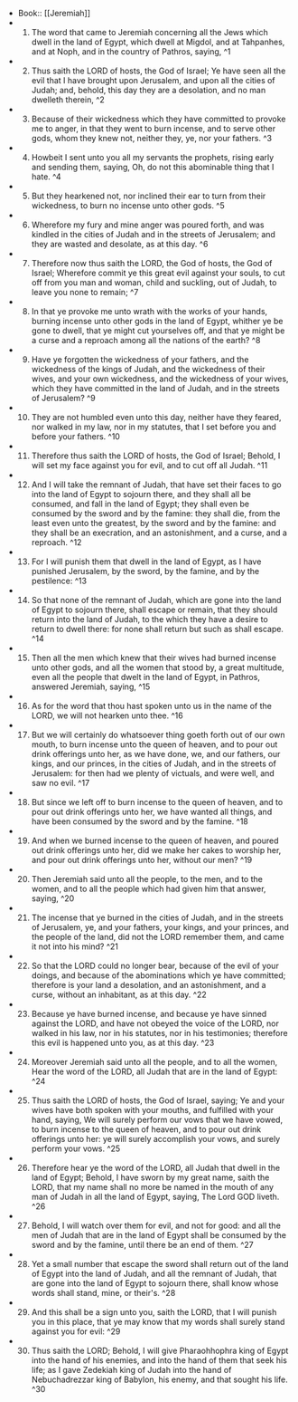 - Book:: [[Jeremiah]]
- 1. The word that came to Jeremiah concerning all the Jews which dwell in the land of Egypt, which dwell at Migdol, and at Tahpanhes, and at Noph, and in the country of Pathros, saying, ^1
- 2. Thus saith the LORD of hosts, the God of Israel; Ye have seen all the evil that I have brought upon Jerusalem, and upon all the cities of Judah; and, behold, this day they are a desolation, and no man dwelleth therein, ^2
- 3. Because of their wickedness which they have committed to provoke me to anger, in that they went to burn incense, and to serve other gods, whom they knew not, neither they, ye, nor your fathers. ^3
- 4. Howbeit I sent unto you all my servants the prophets, rising early and sending them, saying, Oh, do not this abominable thing that I hate. ^4
- 5. But they hearkened not, nor inclined their ear to turn from their wickedness, to burn no incense unto other gods. ^5
- 6. Wherefore my fury and mine anger was poured forth, and was kindled in the cities of Judah and in the streets of Jerusalem; and they are wasted and desolate, as at this day. ^6
- 7. Therefore now thus saith the LORD, the God of hosts, the God of Israel; Wherefore commit ye this great evil against your souls, to cut off from you man and woman, child and suckling, out of Judah, to leave you none to remain; ^7
- 8. In that ye provoke me unto wrath with the works of your hands, burning incense unto other gods in the land of Egypt, whither ye be gone to dwell, that ye might cut yourselves off, and that ye might be a curse and a reproach among all the nations of the earth? ^8
- 9. Have ye forgotten the wickedness of your fathers, and the wickedness of the kings of Judah, and the wickedness of their wives, and your own wickedness, and the wickedness of your wives, which they have committed in the land of Judah, and in the streets of Jerusalem? ^9
- 10. They are not humbled even unto this day, neither have they feared, nor walked in my law, nor in my statutes, that I set before you and before your fathers. ^10
- 11. Therefore thus saith the LORD of hosts, the God of Israel; Behold, I will set my face against you for evil, and to cut off all Judah. ^11
- 12. And I will take the remnant of Judah, that have set their faces to go into the land of Egypt to sojourn there, and they shall all be consumed, and fall in the land of Egypt; they shall even be consumed by the sword and by the famine: they shall die, from the least even unto the greatest, by the sword and by the famine: and they shall be an execration, and an astonishment, and a curse, and a reproach. ^12
- 13. For I will punish them that dwell in the land of Egypt, as I have punished Jerusalem, by the sword, by the famine, and by the pestilence: ^13
- 14. So that none of the remnant of Judah, which are gone into the land of Egypt to sojourn there, shall escape or remain, that they should return into the land of Judah, to the which they have a desire to return to dwell there: for none shall return but such as shall escape. ^14
- 15. Then all the men which knew that their wives had burned incense unto other gods, and all the women that stood by, a great multitude, even all the people that dwelt in the land of Egypt, in Pathros, answered Jeremiah, saying, ^15
- 16. As for the word that thou hast spoken unto us in the name of the LORD, we will not hearken unto thee. ^16
- 17. But we will certainly do whatsoever thing goeth forth out of our own mouth, to burn incense unto the queen of heaven, and to pour out drink offerings unto her, as we have done, we, and our fathers, our kings, and our princes, in the cities of Judah, and in the streets of Jerusalem: for then had we plenty of victuals, and were well, and saw no evil. ^17
- 18. But since we left off to burn incense to the queen of heaven, and to pour out drink offerings unto her, we have wanted all things, and have been consumed by the sword and by the famine. ^18
- 19. And when we burned incense to the queen of heaven, and poured out drink offerings unto her, did we make her cakes to worship her, and pour out drink offerings unto her, without our men? ^19
- 20. Then Jeremiah said unto all the people, to the men, and to the women, and to all the people which had given him that answer, saying, ^20
- 21. The incense that ye burned in the cities of Judah, and in the streets of Jerusalem, ye, and your fathers, your kings, and your princes, and the people of the land, did not the LORD remember them, and came it not into his mind? ^21
- 22. So that the LORD could no longer bear, because of the evil of your doings, and because of the abominations which ye have committed; therefore is your land a desolation, and an astonishment, and a curse, without an inhabitant, as at this day. ^22
- 23. Because ye have burned incense, and because ye have sinned against the LORD, and have not obeyed the voice of the LORD, nor walked in his law, nor in his statutes, nor in his testimonies; therefore this evil is happened unto you, as at this day. ^23
- 24. Moreover Jeremiah said unto all the people, and to all the women, Hear the word of the LORD, all Judah that are in the land of Egypt: ^24
- 25. Thus saith the LORD of hosts, the God of Israel, saying; Ye and your wives have both spoken with your mouths, and fulfilled with your hand, saying, We will surely perform our vows that we have vowed, to burn incense to the queen of heaven, and to pour out drink offerings unto her: ye will surely accomplish your vows, and surely perform your vows. ^25
- 26. Therefore hear ye the word of the LORD, all Judah that dwell in the land of Egypt; Behold, I have sworn by my great name, saith the LORD, that my name shall no more be named in the mouth of any man of Judah in all the land of Egypt, saying, The Lord GOD liveth. ^26
- 27. Behold, I will watch over them for evil, and not for good: and all the men of Judah that are in the land of Egypt shall be consumed by the sword and by the famine, until there be an end of them. ^27
- 28. Yet a small number that escape the sword shall return out of the land of Egypt into the land of Judah, and all the remnant of Judah, that are gone into the land of Egypt to sojourn there, shall know whose words shall stand, mine, or their's. ^28
- 29. And this shall be a sign unto you, saith the LORD, that I will punish you in this place, that ye may know that my words shall surely stand against you for evil: ^29
- 30. Thus saith the LORD; Behold, I will give Pharaohhophra king of Egypt into the hand of his enemies, and into the hand of them that seek his life; as I gave Zedekiah king of Judah into the hand of Nebuchadrezzar king of Babylon, his enemy, and that sought his life. ^30
